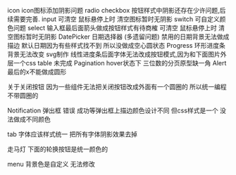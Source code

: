 icon
icon图标添加阴影问题
radio  checkbox
按钮样式中阴影还存在少许问题,后续需要完善.
input
可清空 鼠标悬停上时 清空图标暂时无阴影
switch
可自定义颜色问题
select
输入框最后面箭头做成按钮样式有待商榷
可清空 鼠标悬停上时 清空图标暂时无阴影
DatePicker 日期选择器 (多遗留问题)
禁用的日期背景无法做成描边
默认日期因为有些样式找不到 所以没做成空心圆状态
Progress
环形进度条背景无法改变 svg制作 线性进度条后面字体无法改成按钮模式,因为和下面图片外层一个css
table
未完成
Pagination
hover状态下 三位数的分页原型缺一角
Alert
最后的x不能做成圆形 

关于关闭按钮
因为一些组件无法把关闭按钮改成外面有一个圆圈的 所以统一编程不带圆圈的


Notification
弹出框  错误 成功等弹出框上描边颜色设计不同  但css样式是一个 没法做成不同颜色

tab
字体应该样式统一 把所有字体阴影效果去掉

走马灯
下面的轮换按钮是统一颜色的

menu
背景色是自定义 无法修改

